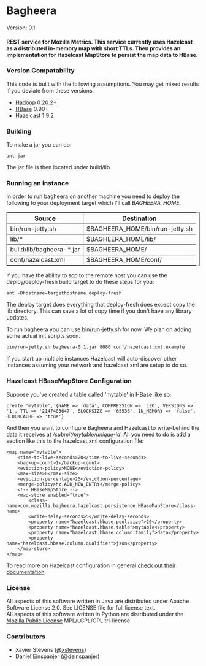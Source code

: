 # Bagheera #

Version: 0.1  

#### REST service for Mozilla Metrics. This service currently uses Hazelcast as a distributed in-memory map with short TTLs. Then provides an implementation for Hazelcast MapStore to persist the map data to HBase. ####


### Version Compatability ###
This code is built with the following assumptions.  You may get mixed results if you deviate from these versions.

* [Hadoop](http://hadoop.apache.org) 0.20.2+
* [HBase](http://hbase.apache.org) 0.90+
* [Hazelcast](http://www.hazelcast.com/) 1.9.2

### Building ###
To make a jar you can do:  

`ant jar`

The jar file is then located under build/lib.

### Running an instance ###
In order to run bagheera on another machine you need to deploy the following to your deployment target which I'll call _BAGHEERA_HOME_.

<table border="1">
	<tr>
		<th>Source</th>
		<th>Destination</th>
	</tr>
	<tr>
		<td>bin/run-jetty.sh</td>
		<td>$BAGHEERA_HOME/bin/run-jetty.sh</td>
	</tr>
	<tr>
		<td>lib/*</td>
		<td>$BAGHEERA_HOME/lib/</td>
	</tr>
	<tr>
		<td>build/lib/bagheera-*.jar</td>
		<td>$BAGHEERA_HOME/</td>
	</tr>
	<tr>
		<td>conf/hazelcast.xml</td>
		<td>$BAGHEERA_HOME/conf/</td>
	</tr>
</table> 

If you have the ability to scp to the remote host you can use the deploy/deploy-fresh build target to do these steps for you:

`ant -Dhostname=targethostname deploy-fresh`

The deploy target does everything that deploy-fresh does except copy the lib directory. This can save a lot of copy time if you don't have any library updates.
 
To run bagheera you can use bin/run-jetty.sh for now. We plan on adding some actual init scripts soon.

`bin/run-jetty.sh bagheera-0.1.jar 8080 conf/hazelcast.xml.example`

If you start up multiple instances Hazelcast will auto-discover other instances assuming your network and hazelcast.xml are setup to do so.

### Hazelcast HBaseMapStore Configuration ###

Suppose you've created a table called 'mytable' in HBase like so:

`create 'mytable', {NAME => 'data', COMPRESSION => 'LZO', VERSIONS => '1', TTL => '2147483647', BLOCKSIZE => '65536', IN_MEMORY => 'false', BLOCKCACHE => 'true'}`

And then you want to configure Bagheera and Hazelcast to write-behind the data it receives at _/submit/mytable/unique-id_. All you need to do is add a section like this to the hazelcast.xml configuration file:

	<map name="mytable">
		<time-to-live-seconds>20</time-to-live-seconds>
		<backup-count>1</backup-count>
		<eviction-policy>NONE</eviction-policy>
		<max-size>0</max-size>
		<eviction-percentage>25</eviction-percentage>
		<merge-policy>hz.ADD_NEW_ENTRY</merge-policy>
		<!-- HBaseMapStore -->
		<map-store enabled="true">
			<class-name>com.mozilla.bagheera.hazelcast.persistence.HBaseMapStore</class-name>
			<write-delay-seconds>5</write-delay-seconds>
			<property name="hazelcast.hbase.pool.size">20</property>
			<property name="hazelcast.hbase.table">mytable</property>
			<property name="hazelcast.hbase.column.family">data</property>
			<property name="hazelcast.hbase.column.qualifier">json</property>
		</map-store>
	</map>

To read more on Hazelcast configuration in general [check out their documentation](http://www.hazelcast.com/).

### License ###
All aspects of this software written in Java are distributed under Apache Software License 2.0. See LICENSE file for full license text.  
All aspects of this software written in Python are distributed under the [Mozilla Public License](http://www.mozilla.org/MPL/) MPL/LGPL/GPL tri-license.

### Contributors ###

* Xavier Stevens ([@xstevens](http://twitter.com/xstevens))
* Daniel Einspanjer ([@deinspanjer](http://twitter/deinspanjer))